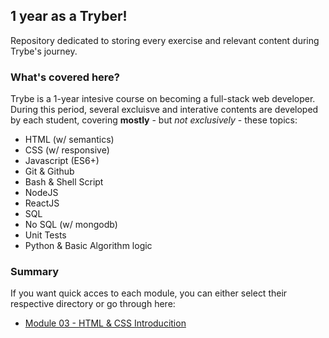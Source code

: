 ## 1 year as a Tryber!

Repository dedicated to storing every exercise and relevant content during Trybe's journey.

### What's covered here?

Trybe is a 1-year intesive course on becoming a full-stack web developer. During this period, several excluisve and interative contents are developed by each student, covering **mostly** - but *not exclusively* - these topics:

* HTML (w/ semantics)
* CSS (w/ responsive)
* Javascript (ES6+)
* Git & Github
* Bash & Shell Script
* NodeJS
* ReactJS
* SQL
* No SQL (w/ mongodb)
* Unit Tests
* Python & Basic Algorithm logic

### Summary

If you want quick acces to each module, you can either select their respective directory or go through here:

* [Module 03 - HTML & CSS Introducition](https://github.com/fabiosenracorrea/Trybe/tree/master/03_HTML_CSS_INTRO)